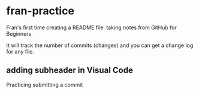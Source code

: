 # fran-practice

Fran's first time creating a README file. taking notes from GitHub for Beginners

It will track the number of commits (changes) and you can get a change log for any file. 

## adding subheader in Visual Code

Practicing submitting a commit

